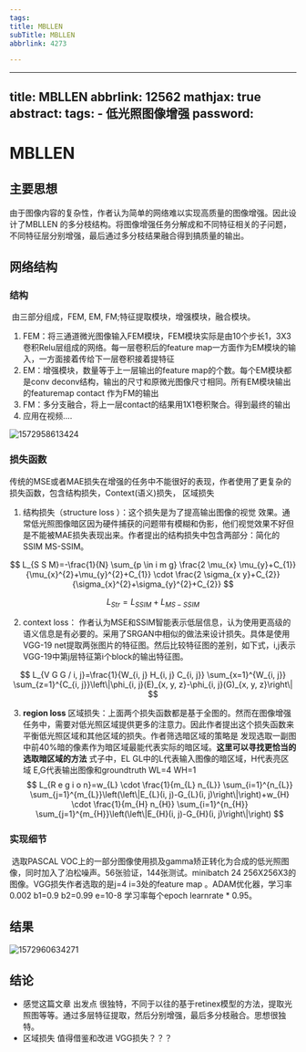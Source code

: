 ```yaml
---
tags:
title: MBLLEN
subTitle: MBLLEN
abbrlink: 4273

---
```

---
title: MBLLEN
abbrlink: 12562
mathjax: true
abstract:
tags:
	- 低光照图像增强
password:
---

<!--more-->

# MBLLEN

## 主要思想

​		由于图像内容的复杂性，作者认为简单的网络难以实现高质量的图像增强。因此设计了MBLLEN 的多分枝结构。将图像增强任务分解成和不同特征相关的子问题，不同特征层分别增强，最后通过多分枝结果融合得到搞质量的输出。



## 网络结构

### 结构

​		由三部分组成，FEM, EM, FM;特征提取模块，增强模块，融合模块。

1. FEM：将三通道微光图像输入FEM模块，FEM模块实际是由10个步长1，3X3卷积Relu层组成的网络。每一层卷积后的feature map一方面作为EM模块的输入，一方面接着传给下一层卷积接着提特征
2. EM：增强模块，数量等于上一层输出的feature map的个数。每个EM模块都是conv deconv结构，输出的尺寸和原微光图像尺寸相同。所有EM模块输出的featuremap contact 作为FM的输出
3. FM：多分支融合，将上一层contact的结果用1X1卷积聚合。得到最终的输出
4. 应用在视频....

![1572958613424](https://cdn.jsdelivr.net/gh/changruowang/cloudimg/img/20210508212135.png)

### 损失函数

​		传统的MSE或者MAE损失在增强的任务中不能很好的表现，作者使用了更复杂的损失函数，包含结构损失，Context(语义)损失， 区域损失

1. 结构损失（structure loss ）：这个损失是为了提高输出图像的视觉 效果。通常低光照图像暗区因为硬件捕获的问题带有模糊和伪影，他们视觉效果不好但是不能被MAE损失表现出来。作者提出的结构损失中包含两部分：简化的SSIM MS-SSIM。

$$
L_{S S M}=-\frac{1}{N} \sum_{p \in i m g} \frac{2 \mu_{x} \mu_{y}+C_{1}}{\mu_{x}^{2}+\mu_{y}^{2}+C_{1}} \cdot \frac{2 \sigma_{x y}+C_{2}}{\sigma_{x}^{2}+\sigma_{y}^{2}+C_{2}}
$$

$$
L_{S t r}=L_{S S I M}+L_{M S-S S I M}
$$

2. context loss： 作者认为MSE和SSIM智能表示低层信息，认为使用更高级的语义信息是有必要的。采用了SRGAN中相似的做法来设计损失。具体是使用VGG-19 net提取两张图片的特征图。然后比较特征图的差别，如下式，i,j表示VGG-19中第j层特征第i个block的输出特征图。

$$
L_{V G G / i, j}=\frac{1}{W_{i, j} H_{i, j} C_{i, j}} \sum_{x=1}^{W_{i, j}} \sum_{z=1}^{C_{i, j}}\left\|\phi_{i, j}(E)_{x, y, z}-\phi_{i, j}(G)_{x, y, z}\right\|
$$

3. **region loss**  区域损失：上面两个损失函数都是基于全图的。然而在图像增强任务中，需要对低光照区域提供更多的注意力。因此作者提出这个损失函数来平衡低光照区域和其他区域的损失。作者筛选暗区域的策略是 发现选取一副图中前40%暗的像素作为暗区域最能代表实际的暗区域。**这里可以寻找更恰当的选取暗区域的方法**  式子中，EL GL中的L代表输入图像的暗区域，H代表亮区域  E,G代表输出图像和groundtruth    WL=4  WH=1
   $$
   L_{R e g i o n}=w_{L} \cdot \frac{1}{m_{L} n_{L}} \sum_{i=1}^{n_{L}} \sum_{j=1}^{m_{L}}\left(\left\|E_{L}(i, j)-G_{L}(i, j)\right\|\right)+w_{H} \cdot \frac{1}{m_{H} n_{H}} \sum_{i=1}^{n_{H}} \sum_{j=1}^{m_{H}}\left(\left\|E_{H}(i, j)-G_{H}(i, j)\right\|\right)
   $$

### 实现细节

​		选取PASCAL VOC上的一部分图像使用损及gamma矫正转化为合成的低光照图像，同时加入了泊松噪声。56张验证，144张测试。minibatch 24  256X256X3的图像。VGG损失作者选取的是j=4 i=3处的feature map 。ADAM优化器，学习率0.002 b1=0.9 b2=0.99 e=10-8  学习率每个epoch learnrate * 0.95。

## 结果

![1572960634271](https://cdn.jsdelivr.net/gh/changruowang/cloudimg/img/20210508212143.png)



## 结论

* 感觉这篇文章 出发点 很独特，不同于以往的基于retinex模型的方法，提取光照图等等。通过多层特征提取，然后分别增强，最后多分枝融合。思想很独特。
* 区域损失 值得借鉴和改进     VGG损失？？？ 



